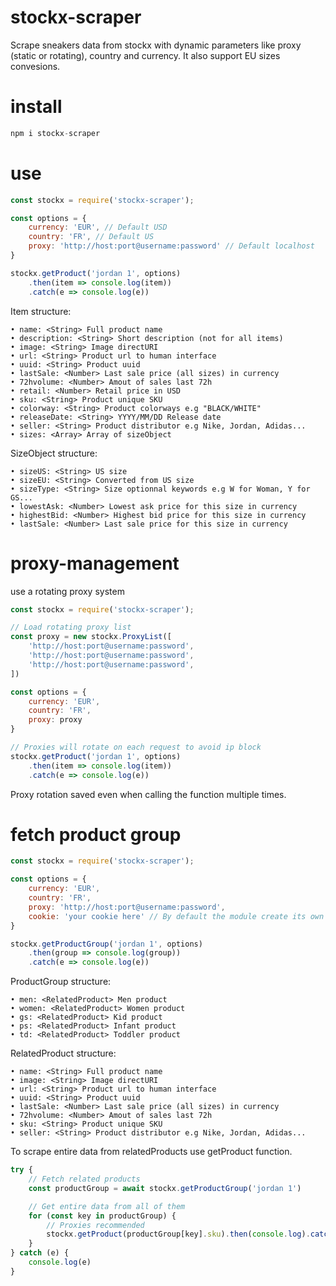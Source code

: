 # stockx-scraper

Scrape sneakers data from stockx with dynamic parameters like proxy (static or rotating), country and currency. It also support EU sizes convesions.

# install

```js
npm i stockx-scraper
```

# use

```js
const stockx = require('stockx-scraper');

const options = {
    currency: 'EUR', // Default USD
    country: 'FR', // Default US
    proxy: 'http://host:port@username:password' // Default localhost
}

stockx.getProduct('jordan 1', options)
    .then(item => console.log(item))
    .catch(e => console.log(e))
```

Item structure:

    • name: <String> Full product name
    • description: <String> Short description (not for all items)
    • image: <String> Image directURI
    • url: <String> Product url to human interface
    • uuid: <String> Product uuid
    • lastSale: <Number> Last sale price (all sizes) in currency
    • 72hvolume: <Number> Amout of sales last 72h
    • retail: <Number> Retail price in USD
    • sku: <String> Product unique SKU
    • colorway: <String> Product colorways e.g "BLACK/WHITE"
    • releaseDate: <String> YYYY/MM/DD Release date
    • seller: <String> Product distributor e.g Nike, Jordan, Adidas...
    • sizes: <Array> Array of sizeObject

SizeObject structure:

    • sizeUS: <String> US size
    • sizeEU: <String> Converted from US size
    • sizeType: <String> Size optionnal keywords e.g W for Woman, Y for GS...
    • lowestAsk: <Number> Lowest ask price for this size in currency
    • highestBid: <Number> Highest bid price for this size in currency
    • lastSale: <Number> Last sale price for this size in currency

# proxy-management

use a rotating proxy system

```js
const stockx = require('stockx-scraper');

// Load rotating proxy list
const proxy = new stockx.ProxyList([
    'http://host:port@username:password',
    'http://host:port@username:password',
    'http://host:port@username:password',
])

const options = {
    currency: 'EUR',
    country: 'FR',
    proxy: proxy
}

// Proxies will rotate on each request to avoid ip block
stockx.getProduct('jordan 1', options)
    .then(item => console.log(item))
    .catch(e => console.log(e))
```

Proxy rotation saved even when calling the function multiple times.

# fetch product group

```js
const stockx = require('stockx-scraper');

const options = {
    currency: 'EUR',
    country: 'FR',
    proxy: 'http://host:port@username:password',
    cookie: 'your cookie here' // By default the module create its own cookies
}

stockx.getProductGroup('jordan 1', options)
    .then(group => console.log(group))
    .catch(e => console.log(e))
```

ProductGroup structure:

    • men: <RelatedProduct> Men product
    • women: <RelatedProduct> Women product
    • gs: <RelatedProduct> Kid product
    • ps: <RelatedProduct> Infant product
    • td: <RelatedProduct> Toddler product

RelatedProduct structure:

    • name: <String> Full product name
    • image: <String> Image directURI
    • url: <String> Product url to human interface
    • uuid: <String> Product uuid
    • lastSale: <Number> Last sale price (all sizes) in currency
    • 72hvolume: <Number> Amout of sales last 72h
    • sku: <String> Product unique SKU
    • seller: <String> Product distributor e.g Nike, Jordan, Adidas...

To scrape entire data from relatedProducts use getProduct function.

```js
try {
    // Fetch related products
    const productGroup = await stockx.getProductGroup('jordan 1')

    // Get entire data from all of them
    for (const key in productGroup) {
        // Proxies recommended
        stockx.getProduct(productGroup[key].sku).then(console.log).catch(e => console.log(e))
    }
} catch (e) {
    console.log(e)
}
```